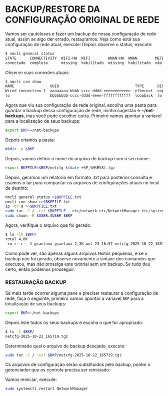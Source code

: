 # BACKUP/RESTORE DA CONFIGURAÇÃO ORIGINAL DE REDE
Vamos ser cautelosos e fazer um backup de nossa configuração de rede atual, assim se algo der errado, restauramos.
Veja como está sua configuração de rede atual, execute:
Depois observe o status, execute:
```bash
$ nmcli general status
STATE      CONNECTIVITY  WIFI-HW  WIFI        WWAN-HW  WWAN        METERED          
conectado  completa      missing  habilitado  missing  habilitado  não (adivinhado) 
```
Observe suas conexões atuais:
```bash
$ nmcli con show 
NAME                UUID                                  TYPE      DEVICE 
Wired connection 1  aaaaaaaa-bbbb-cccc-dddd-eeeeeeeeeeee  ethernet  enp8s0 
lo                  bbbbbbbb-cccc-dddd-eeee-ffffffffffff  loopback  lo  
```

Agora que viu sua configuração de rede original, escolha uma pasta para guardar o backup dessa configuração de rede, minha sugestão é **~/net-backups**, mas você pode escolher outra. Primeiro vamos apontar a variavel para a localização de seus backups:  
```bash
export BKP=~/net-backups
```

Depois criamos a pasta:
```bash
mkdir -p $BKP
```

Depois, vamos definir o nome do arquivo de backup com o seu nome:
```bash
export BKPFILE=$BKP/netcfg-$(date +%F_%H%M%S).tgz 
```

Depois, geramos um relatorio em formato .txt para posterior consulta e usamos o tar para compactar os arquivos de configurações atuais no local de destino:  
```bash
nmcli general status >$BKPFILE.txt
nmcli con show >>$BKPFILE.txt
ip -br a >>$BKPFILE.txt
sudo tar -C / -czf $BKPFILE   etc/network etc/NetworkManager etc/systemd/network
sudo chown -R $USER:$USER $BKP
```

Agora, verifique o arquivo que foi gerado:
```bash
$ ls -lh $BKP/
total 4,0K
-rw-r--r-- 1 gsantana gsantana 2,3K out 23 16:57 netcfg-2025-10-22_165719.tgz
```
Como pôde ver, são apenas alguns arquivos textos pequenos, e se o backup não foi gerado, observe novamente a sintaxe dos comandos que executou, mas não prossiga este tutorial sem um backup. Se tudo deu certo, então podemos prosseguir. 

### RESTAURAÇÃO BACKUP
Se mais tarde ocorrer alguma pane e precisar restaurar a configuração de rede, faça o seguinte, primeiro vamos apontar a variavel `BKP` para a localização de seus backups:  
```bash
export BKP=~/net-backups
```

Depois liste todos os seus backups e escoha o que for apropriado:  
```bash
$ ls -1 $BKP/
netcfg-2025-10-22_165719.tgz
```

Determinado qual o arquivo de backup desejado, execute:
```bash
sudo tar -C / -xzf $BKP/netcfg-2025-10-22_165719.tgz
```

Os arquivos de configuração serão substituidos pelo backup, porém o gerenciador que os controla precisa ser reiniciado:   

Vamos reiniciar, execute:  
```bash
sudo systemctl restart NetworkManager 
```

